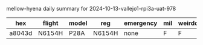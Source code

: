 mellow-hyena daily summary for 2024-10-13-vallejo1-rpi3a-uat-978

|hex|flight|model|reg|emergency|mil|weirdo|
|--|--|--|--|--|--|--|
|a8043d|N6154H|P28A|N6154H|none|F|F|
